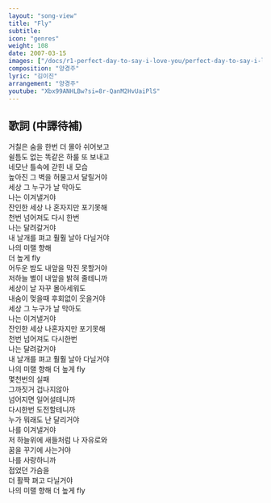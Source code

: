 ```yaml
---
layout: "song-view"
title: "Fly"
subtitle:
icon: "genres"
weight: 108
date: 2007-03-15
images: ["/docs/r1-perfect-day-to-say-i-love-you/perfect-day-to-say-i-love-you.jpg"]
composition: "양경주"
lyric: "김이진"
arrangement: "양경주"
youtube: "Xbx99ANHLBw?si=8r-QanM2HvUaiPlS"
---
```


## 歌詞 (中譯待補)

거칠은 숨을 한번 더 몰아 쉬어보고  
쉴틈도 없는 똑같은 하룰 또 보내고  
네모난 틀속에 갇힌 내 모습  
높아진 그 벽을 허물고서 달릴거야  
세상 그 누구가 날 막아도  
나는 이겨낼거야  
잔인한 세상 나 혼자지만 포기못해  
천번 넘어져도 다시 한번  
나는 달려갈거야  
내 날개를 펴고 훨훨 날아 다닐거야  
나의 미랠 향해  
더 높게 fly  
어두운 밤도 내앞을 막진 못할거야  
저하늘 별이 내앞을 밝혀 줄테니까  
세상이 날 자꾸 몰아세워도  
내숨이 멎을때 후회없이 웃을거야  
세상 그 누구가 날 막아도  
나는 이겨낼거야  
잔인한 세상 나혼자지만 포기못해  
천번 넘어져도 다시한번  
나는 달려갈거야  
내 날개를 펴고 훨훨 날아 다닐거야  
나의 미랠 향해 더 높게 fly  
몇천번의 실패  
그까짓거 겁나지않아  
넘어지면 일어설테니까  
다시한번 도전할테니까  
누가 뭐래도 난 달리거야  
나를 이겨낼거야  
저 하늘위에 새들처럼 나 자유로와  
꿈을 꾸기에 사는거야  
나를 사랑하니까  
접었던 가슴을  
더 활짝 펴고 다닐거야  
나의 미랠 향해 더 높게 fly  
